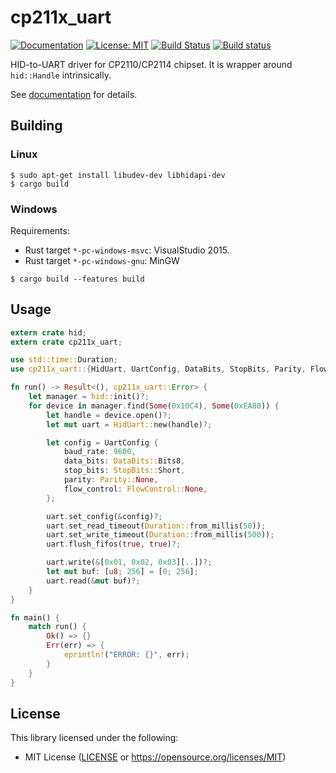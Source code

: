 # cp211x_uart

[![Documentation](https://docs.rs/cp211x_uart/badge.svg)](https://docs.rs/cp211x_uart) [![License: MIT](https://img.shields.io/badge/License-MIT-blue.svg)](https://opensource.org/licenses/MIT) [![Build Status](https://travis-ci.org/antage/cp211x_uart.svg?branch=master)](https://travis-ci.org/antage/cp211x_uart) [![Build status](https://ci.appveyor.com/api/projects/status/mdiv626vqq496tuu?svg=true)](https://ci.appveyor.com/project/antage/cp211x-uart)

HID-to-UART driver for CP2110/CP2114 chipset.
It is wrapper around `hid::Handle` intrinsically.

See [documentation](https://docs.rs/cp211x_uart) for details.

## Building

### Linux

```
$ sudo apt-get install libudev-dev libhidapi-dev
$ cargo build
```

### Windows

Requirements:

* Rust target `*-pc-windows-msvc`: VisualStudio 2015.
* Rust target `*-pc-windows-gnu`: MinGW

```
$ cargo build --features build
```

## Usage

``` rust
extern crate hid;
extern crate cp211x_uart;

use std::time::Duration;
use cp211x_uart::{HidUart, UartConfig, DataBits, StopBits, Parity, FlowControl};

fn run() -> Result<(), cp211x_uart::Error> {
    let manager = hid::init()?;
    for device in manager.find(Some(0x10C4), Some(0xEA80)) {
        let handle = device.open()?;
        let mut uart = HidUart::new(handle)?;

        let config = UartConfig {
            baud_rate: 9600,
            data_bits: DataBits::Bits8,
            stop_bits: StopBits::Short,
            parity: Parity::None,
            flow_control: FlowControl::None,
        };

        uart.set_config(&config)?;
        uart.set_read_timeout(Duration::from_millis(50));
        uart.set_write_timeout(Duration::from_millis(500));
        uart.flush_fifos(true, true)?;

        uart.write(&[0x01, 0x02, 0x03][..])?;
        let mut buf: [u8; 256] = [0; 256];
        uart.read(&mut buf)?;
    }
}

fn main() {
    match run() {
        Ok() => {}
        Err(err) => {
            eprintln!("ERROR: {}", err);
        }
    }
}
```

## License

This library licensed under the following:

* MIT License ([LICENSE](LICENSE) or https://opensource.org/licenses/MIT)

